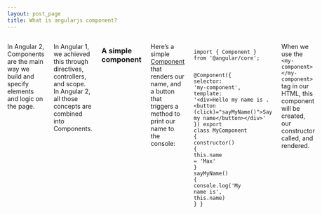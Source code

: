 ```yaml
---
layout: post_page
title: What is angularjs component?
---
```

<div class="nine columns">
                 
          

<p>In Angular 2, Components are the main way we build and specify elements and logic on the page.</p>

<p>In Angular 1, we achieved this through directives, controllers, and scope. In Angular 2, all those concepts
are combined into Components.</p>

<h3 id="a-simple-component">A simple component</h3>

<p>Here’s a simple <a href="https://angular.io/docs/ts/latest/api/core/index/Component-decorator.html">Component</a> that renders our name, and a button that triggers a method to print our name to the console:</p>

<div class="language-javascript highlighter-rouge"><pre class="highlight"><code>
<span class="kr">import</span> <span class="p">{</span> <span class="nx">Component</span> <span class="p">}</span> <span class="nx">from</span> <span class="s1">'@angular/core'</span><span class="p">;</span>

<span class="err">@</span><span class="nx">Component</span><span class="p">({</span>
  <span class="na">selector</span><span class="p">:</span> <span class="s1">'my-component'</span><span class="p">,</span>
  <span class="na">template</span><span class="p">:</span> <span class="s1">'&lt;div&gt;Hello my name is . &lt;button (click)="sayMyName()"&gt;Say my name&lt;/button&gt;&lt;/div&gt;'</span>
<span class="p">})</span>
<span class="kr">export</span> <span class="kr">class</span> <span class="nx">MyComponent</span> <span class="p">{</span>
  <span class="nx">constructor</span><span class="p">()</span> <span class="p">{</span>
    <span class="k">this</span><span class="p">.</span><span class="nx">name</span> <span class="o">=</span> <span class="s1">'Max'</span>
  <span class="p">}</span>
  <span class="nx">sayMyName</span><span class="p">()</span> <span class="p">{</span>
    <span class="nx">console</span><span class="p">.</span><span class="nx">log</span><span class="p">(</span><span class="s1">'My name is'</span><span class="p">,</span> <span class="k">this</span><span class="p">.</span><span class="nx">name</span><span class="p">)</span>
  <span class="p">}</span>
<span class="p">}</span>

</code></pre>
</div>

<p>When we use the <code class="highlighter-rouge">&lt;my-component&gt;&lt;/my-component&gt;</code> tag in our HTML, this component will be created,
our constructor called, and rendered.</p>
</div>
